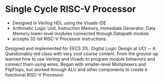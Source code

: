 # Single Cycle RISC-V Processor
- Designed in Verilog HDL using the Vivado IDE
- Arithmetic Logic Unit, Instruction Memory, Immediate Generator, Data Memory lower-level modules connected through Datapath module
- accepts 32-bit RISC-V Processor instructions.


Designed and implemented for EECS 31L: Digital Logic Design at UCI -- A Questionably-led class with very cool course content. From the ground-up learned
how to use Verilog and Vivado to program module behaviors and connect them using wires. Began with smaller-level Multiplexers and FlipFlops, but worked through
ALU and other components to create a functional RISC-V Processor.
